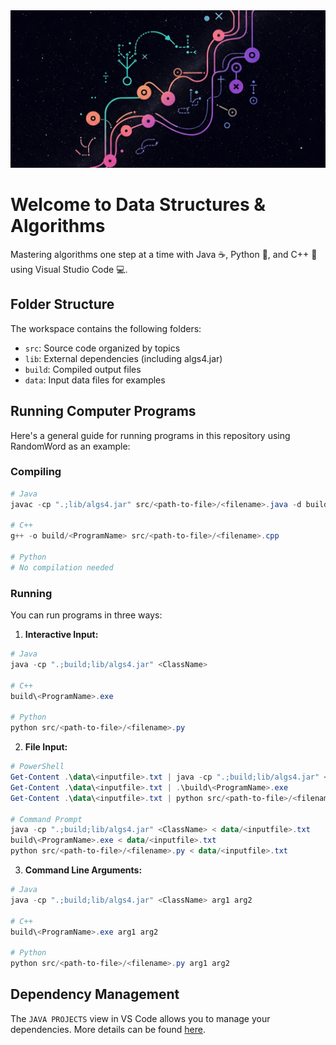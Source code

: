 <img src="data/thumbnail-0.jpg" alt="Algorithms Banner" width="1280"/>

# Welcome to Data Structures & Algorithms 

Mastering algorithms one step at a time with Java ☕, Python 🐍, and C++ 🔧 using Visual Studio Code 💻.

## Folder Structure

The workspace contains the following folders:

- `src`: Source code organized by topics
- `lib`: External dependencies (including algs4.jar)
- `build`: Compiled output files
- `data`: Input data files for examples

## Running Computer Programs

Here's a general guide for running programs in this repository using RandomWord as an example:

### Compiling
```powershell
# Java
javac -cp ".;lib/algs4.jar" src/<path-to-file>/<filename>.java -d build

# C++
g++ -o build/<ProgramName> src/<path-to-file>/<filename>.cpp

# Python
# No compilation needed
```

### Running
You can run programs in three ways:

1. **Interactive Input:**
```powershell
# Java
java -cp ".;build;lib/algs4.jar" <ClassName>

# C++
build\<ProgramName>.exe

# Python
python src/<path-to-file>/<filename>.py
```

2. **File Input:**
```powershell
# PowerShell
Get-Content .\data\<inputfile>.txt | java -cp ".;build;lib/algs4.jar" <ClassName>
Get-Content .\data\<inputfile>.txt | .\build\<ProgramName>.exe
Get-Content .\data\<inputfile>.txt | python src/<path-to-file>/<filename>.py

# Command Prompt
java -cp ".;build;lib/algs4.jar" <ClassName> < data/<inputfile>.txt
build\<ProgramName>.exe < data/<inputfile>.txt
python src/<path-to-file>/<filename>.py < data/<inputfile>.txt
```

3. **Command Line Arguments:**
```powershell
# Java
java -cp ".;build;lib/algs4.jar" <ClassName> arg1 arg2

# C++
build\<ProgramName>.exe arg1 arg2

# Python
python src/<path-to-file>/<filename>.py arg1 arg2
```

## Dependency Management

The `JAVA PROJECTS` view in VS Code allows you to manage your dependencies. More details can be found [here](https://github.com/microsoft/vscode-java-dependency#manage-dependencies).
